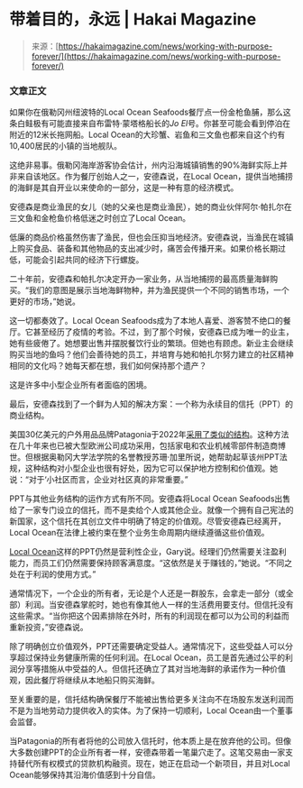 <!--yml

category: 未分类

date: 2024-05-29 13:24:14

-->

# 带着目的，永远 | Hakai Magazine

> 来源：[https://hakaimagazine.com/news/working-with-purpose-forever/](https://hakaimagazine.com/news/working-with-purpose-forever/)

### 文章正文

如果你在俄勒冈州纽波特的Local Ocean Seafoods餐厅点一份金枪鱼脯，那么这条白鲑极有可能直接来自布雷特·蒙塔格船长的*Jo El*号。你甚至可能会看到停泊在附近的12米长拖网船。Local Ocean的大珍蟹、岩鱼和三文鱼也都来自这个约有10,400居民的小镇的当地舰队。

这绝非易事。俄勒冈海岸游客协会估计，州内沿海城镇销售的90%海鲜实际上并非来自该地区。作为餐厅创始人之一，安德森说，在Local Ocean，提供当地捕捞的海鲜是其自开业以来使命的一部分，这是一种有意的经济模式。

安德森是商业渔民的女儿（她的父亲也是商业渔民），她的商业伙伴阿尔·帕扎尔在三文鱼和金枪鱼价格低迷之时创立了Local Ocean。 

低廉的商品价格虽然伤害了渔民，但也会压抑当地经济。安德森说，当渔民在城镇上购买食品、装备和其他物品的支出减少时，痛苦会传播开来。如果价格长期过低，可能会引起共同的经济下行螺旋。

二十年前，安德森和帕扎尔决定开办一家业务，从当地捕捞的最高质量海鲜购买。“我们的意图是展示当地海鲜物种，并为渔民提供一个不同的销售市场，一个更好的市场，”她说。

这一切都奏效了。Local Ocean Seafoods成为了本地人喜爱、游客赞不绝口的餐厅。它甚至经历了疫情的考验。不过，到了那个时候，安德森已成为唯一的业主，她有些疲倦了。她想要出售并摆脱餐饮行业的繁琐。但她也有顾虑。新业主会继续购买当地的鱼吗？他们会善待她的员工，并培育与她和帕扎尔努力建立的社区精神相同的文化吗？她每天都在想，我们如何保持那个遗产？

这是许多中小型企业所有者面临的困境。

最后，安德森找到了一个鲜为人知的解决方案：一个称为永续目的信托（PPT）的商业结构。

美国30亿美元的户外用品品牌Patagonia于2022年[采用了类似的结构](https://www.axios.com/2022/09/14/patagonia-changes-ownership-climate-change)。这种方法在几十年来也已被大型欧洲公司成功采用，包括家电和农业机械零部件制造商博世。但根据奥勒冈大学法学院的名誉教授苏珊·加里所说，她帮助起草该州PPT法规，这种结构对小型企业也很有好处，因为它可以保护地方控制和价值观。她说：“对于‘小社区而言，企业对社区真的非常重要。”

PPT与其他业务结构的运作方式有所不同。安德森将Local Ocean Seafoods出售给了一家专门设立的信托，而不是卖给个人或其他企业。就像一个拥有自己宪法的新国家，这个信托在其创立文件中明确了特定的价值观。尽管安德森已经离开，Local Ocean在法律上被约束在整个业务生命周期内继续遵循这些价值观。

[Local Ocean](https://www.axios.com/2022/09/14/patagonia-changes-ownership-climate-change)这样的PPT仍然是营利性企业，Gary说。经理们仍然需要关注盈利能力，而员工们仍然需要保持顾客满意度。“这依然是关于赚钱的，”她说。“不同之处在于利润的使用方式。”

通常情况下，一个企业的所有者，无论是个人还是一群股东，会拿走一部分（或全部）利润。当安德森掌舵时，她也有像其他人一样的生活费用要支付。但信托没有这些需求。“当你把这个因素排除在外时，所有的利润现在都可以为公司的利益而重新投资，”安德森说。

除了明确创立价值观外，PPT还需要确定受益人。通常情况下，这些受益人可以分享超过保持业务健康所需的任何利润。在Local Ocean，员工是首先通过公平的利润分享等措施从中受益的人。但信托还确立了其对当地海鲜的承诺作为一种价值观，因此餐厅将继续从本地船只购买海鲜。

至关重要的是，信托结构确保餐厅不能被出售给更多关注向不在场股东发送利润而不是为当地劳动力提供收入的实体。为了保持一切顺利，Local Ocean由一个董事会监督。

当Patagonia的所有者将他的公司放入信托时，他本质上是在放弃他的公司。但像大多数创建PPT的企业所有者一样，安德森带着一笔巢穴走了。这笔交易由一家支持替代所有权模式的贷款机构融资。现在，她正在启动一个新项目，并且对Local Ocean能够保持其沿海价值感到十分自信。

